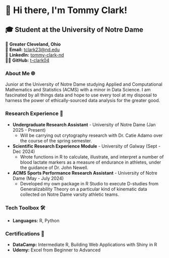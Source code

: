 # 👋 Hi there, I'm Tommy Clark!

## 🎓 Student at the University of Notre Dame

📍 **Greater Cleveland, Ohio**  
📧 **Email:** [tclark23@nd.edu](mailto:tclark23@nd.edu)  
🔗 **LinkedIn:** [tommy-clark-nd](https://www.linkedin.com/in/tommy-clark-nd/)  
👨‍💻 **GitHub:** [t-clark04](https://github.com/t-clark04)


### About Me 🌐
Junior at the University of Notre Dame studying Applied and Computational Mathematics and Statistics (ACMS) with a minor in Data Science. I am fascinated by all things data and hope to use every tool at my disposal to harness the power of ethically-sourced data analysis for the greater good.


### Research Experience 🌟
- **Undergraduate Research Assistant** - University of Notre Dame (Jan 2025 - Present)
  -  Will be carrying out crytography research with Dr. Catie Adamo over the course of the spring semester.
- **Scientific Research Experience Module** - University of Galway (Sept - Dec 2024)
  - Wrote functions in R to calculate, illustrate, and interpret a number of blood lactate markers as a measure of endurance in athletes, under the guidance of Dr. John Newell.
- **ACMS Sports Performance Research Assistant** - University of Notre Dame (May - July 2024)
  - Developed my own package in R Studio to execute D-studies from Generalizability Theory on a particular kind of kinematic data collected on Notre Dame varsity athletic teams. 


### Tech Toolbox 🛠️
- **Languages:** R, Python
  

### Certifications 📜
- **DataCamp:** Intermediate R, Building Web Applications with Shiny in R
- **Udemy:** Excel from Beginner to Advanced

